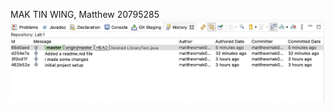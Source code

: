 MAK TIN WING, Matthew
20795285
![image](https://github.com/MatthewMTW/comp3111-lab1/blob/master/image.png)
